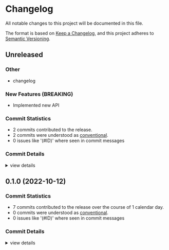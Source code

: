 # Changelog

All notable changes to this project will be documented in this file.

The format is based on [Keep a Changelog](https://keepachangelog.com/en/1.0.0/),
and this project adheres to [Semantic Versioning](https://semver.org/spec/v2.0.0.html).

## Unreleased

### Other

 - <csr-id-e8c46eb75d2a69c6fdf01612f1076be7f7b97557/> changelog


### New Features (BREAKING)

 - <csr-id-5a2add2f251f82e8f2b12100576dc421e324120c/> Implemented new API

### Commit Statistics

<csr-read-only-do-not-edit/>

 - 2 commits contributed to the release.
 - 2 commits were understood as [conventional](https://www.conventionalcommits.org).
 - 0 issues like '(#ID)' where seen in commit messages

### Commit Details

<csr-read-only-do-not-edit/>

<details><summary>view details</summary>

 * **Uncategorized**
    - changelog ([`e8c46eb`](https://github.com/apepkuss/smart-publish-test/commit/e8c46eb75d2a69c6fdf01612f1076be7f7b97557))
    - Implemented new API ([`5a2add2`](https://github.com/apepkuss/smart-publish-test/commit/5a2add2f251f82e8f2b12100576dc421e324120c))
</details>

## 0.1.0 (2022-10-12)

### Commit Statistics

<csr-read-only-do-not-edit/>

 - 7 commits contributed to the release over the course of 1 calendar day.
 - 0 commits were understood as [conventional](https://www.conventionalcommits.org).
 - 0 issues like '(#ID)' where seen in commit messages

### Commit Details

<csr-read-only-do-not-edit/>

<details><summary>view details</summary>

 * **Uncategorized**
    - update ([`4c430e8`](https://github.com/apepkuss/smart-publish-test/commit/4c430e8f2d4104a616e1759eb243f24de264f904))
    - Cargo ([`c3ff9c6`](https://github.com/apepkuss/smart-publish-test/commit/c3ff9c624a810e8c9abe52068bc8203a5f32de57))
    - update cargo ([`0e59307`](https://github.com/apepkuss/smart-publish-test/commit/0e5930737818c25bd325f271650b6f8c96633273))
    - changelog ([`0e77aeb`](https://github.com/apepkuss/smart-publish-test/commit/0e77aebe7a68226733cddf34236d9ca6185e3959))
    - versioning ([`a1e4db3`](https://github.com/apepkuss/smart-publish-test/commit/a1e4db3baf0fdec4ace54f91897f37b243629abc))
    - rename ([`9510f38`](https://github.com/apepkuss/smart-publish-test/commit/9510f3819fa65afa0ae08da64b66e4f8fed1fa3d))
    - add_one ([`6facc69`](https://github.com/apepkuss/smart-publish-test/commit/6facc69f85f357435aaaa71eca9f50f70891bba6))
</details>

